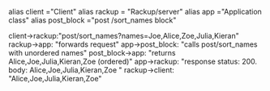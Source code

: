 
alias client ="Client"
alias rackup = "Rackup/server"
alias app ="Application class"
alias post_block ="post /sort_names block"

client->rackup:"post/sort_names?names=Joe,Alice,Zoe,Julia,Kieran"
rackup->app: "forwards request"
app->post_block: "calls post/sort_names with unordered names"
post_block->app: "returns Alice,Joe,Julia,Kieran,Zoe (ordered)"
app->rackup: "response status: 200. body: Alice,Joe,Julia,Kieran,Zoe "
rackup->client: "Alice,Joe,Julia,Kieran,Zoe"


